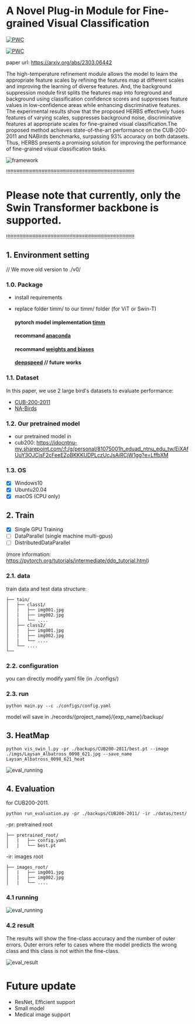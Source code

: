 
# A Novel Plug-in Module for Fine-grained Visual Classification

[![PWC](https://img.shields.io/endpoint.svg?url=https://paperswithcode.com/badge/fine-grained-visual-classification-with-high-1/fine-grained-image-classification-on-cub-200)](https://paperswithcode.com/sota/fine-grained-image-classification-on-cub-200?p=fine-grained-visual-classification-with-high-1)

[![PWC](https://img.shields.io/endpoint.svg?url=https://paperswithcode.com/badge/fine-grained-visual-classification-with-high-1/fine-grained-image-classification-on-nabirds)](https://paperswithcode.com/sota/fine-grained-image-classification-on-nabirds?p=fine-grained-visual-classification-with-high-1)

paper url: https://arxiv.org/abs/2303.06442 

The high-temperature refinement module allows the model to learn the appropriate feature scales by refining the features map at different scales and improving the learning of diverse features. And, the background suppression module first splits the features map into foreground and background using classification confidence scores and suppresses feature values in low-confidence areas while enhancing discriminative features. The experimental results show that the proposed HERBS effectively fuses features of varying scales, suppresses background noise, discriminative features at appropriate scales for fine-grained visual classification.The proposed method achieves state-of-the-art performance on the CUB-200-2011 and NABirds benchmarks, surpassing 93% accuracy on both datasets. Thus, HERBS presents a promising solution for improving the performance of fine-grained visual classification tasks.

![framework](./imgs/0001.png)

!!!!!!!!!!!!!!!!!!!!!!!!!!!!!!!!!!!!!!!!!!!!!!!!!!!!!!!!!!!!!!!!!!!!!!!!!!!!!!!!!!!!!!!
# Please note that currently, only the **Swin Transformer backbone** is supported.
!!!!!!!!!!!!!!!!!!!!!!!!!!!!!!!!!!!!!!!!!!!!!!!!!!!!!!!!!!!!!!!!!!!!!!!!!!!!!!!!!!!!!!!

## 1. Environment setting 

// We move old version to ./v0/

### 1.0. Package
* install requirements
* replace folder timm/ to our timm/ folder (for ViT or Swin-T)  
    
    #### pytorch model implementation [timm](https://github.com/rwightman/pytorch-image-models)
    #### recommand [anaconda](https://www.anaconda.com/products/distribution)
    #### recommand [weights and biases](https://wandb.ai/site)
    #### [deepspeed](https://www.deepspeed.ai/getting-started/) // future works

### 1.1. Dataset
In this paper, we use 2 large bird's datasets to evaluate performance:
* [CUB-200-2011](http://www.vision.caltech.edu/visipedia/CUB-200-2011.html)
* [NA-Birds](https://dl.allaboutbirds.org/nabirds)

### 1.2. Our pretrained model

* our pretrained model in 
* cub200: https://idocntnu-my.sharepoint.com/:f:/g/personal/81075001h_eduad_ntnu_edu_tw/EiXAfUuY3OJCjsF2cFeeEZoBKKKUDPLczUcJsAiRCjW1gg?e=LffbXM

### 1.3. OS
- [x] Windows10
- [x] Ubuntu20.04
- [x] macOS (CPU only)

## 2. Train
- [x] Single GPU Training
- [ ] DataParallel (single machine multi-gpus)
- [ ] DistributedDataParallel

(more information: https://pytorch.org/tutorials/intermediate/ddp_tutorial.html)

### 2.1. data
train data and test data structure:  
```
├── tain/
│   ├── class1/
│   |   ├── img001.jpg
│   |   ├── img002.jpg
│   |   └── ....
│   ├── class2/
│   |   ├── img001.jpg
│   |   ├── img002.jpg
│   |   └── ....
│   └── ....
└──
```

### 2.2. configuration
you can directly modify yaml file (in ./configs/)

### 2.3. run
```
python main.py --c ./configs/config.yaml
```
model will save in ./records/{project_name}/{exp_name}/backup/


## 3. HeatMap
```
python vis_swin_l.py -pr ./backups/CUB200-2011/best.pt --image ./imgs/Laysan_Albatross_0098_621.jpg --save_name Laysan_Albatross_0098_621_heat
```

![eval_running](./imgs/0004.png)

## 4. Evaluation
for CUB200-2011.
```
python run_evaluation.py -pr ./backups/CUB200-2011/ -ir ./datas/test/
```

-pr: pretrained root
```
├── pretrained_root/
│   |   ├── config.yaml
│   |   └── best.pt
```

-ir: images root

```
├── images_root/
│   |   ├── img001.jpg
│   |   ├── img002.jpg
│   |   └── ....
```

### 4.1 running
![eval_running](./imgs/0002.png)

### 4.2 result
The results will show the fine-class accuracy and the number of outer errors. Outer errors refer to cases where the model predicts the wrong class and this class is not within the fine-class.

![eval_result](./imgs/0003.png)

# Future update
- ResNet, Efficient support
- Small model
- Medical image support

